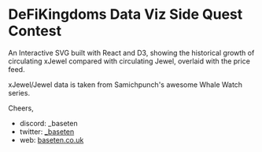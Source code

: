 # DeFiKingdoms Data Viz Side Quest Contest

An Interactive SVG built with React and D3, showing the historical growth of circulating 
xJewel compared with circulating Jewel, overlaid with the price feed.

xJewel/Jewel data is taken from Samichpunch's awesome Whale Watch series.

Cheers,
* discord: _baseten
* twitter: [_baseten](https://twitter.com/_baseten)
* web: [baseten.co.uk](https://baseten.co.uk)
